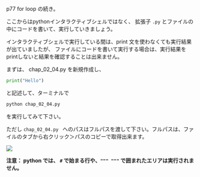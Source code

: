 p77 for loop の続き。

ここからはpythonインタラクティブシェルではなく、 拡張子 `.py` とファイルの中にコードを書いて、実行していきましょう。

インタラクティブシェルで実行している間は、print 文を使わなくても実行結果が出ていましたが、
ファイルにコードを書いて実行する場合は、実行結果をprintしないと結果を確認することは出来ません。


まずは、 chap_02_04.py を新規作成し、
```python
print("Hello") 
```
と記述して、ターミナルで 
```bash
python chap_02_04.py
```
を実行してみて下さい。

ただし `chap_02_04.py ` へのパスはフルパスを渡して下さい。フルパスは、ファイルのタブから右クリック＞パスのコピーで取得出来ます。

![](https://i.imgur.com/C9PCgVE.jpg)



**注意： python では、 
`#` で始まる行や、`""" """` で囲まれたエリアは実行されません。**
